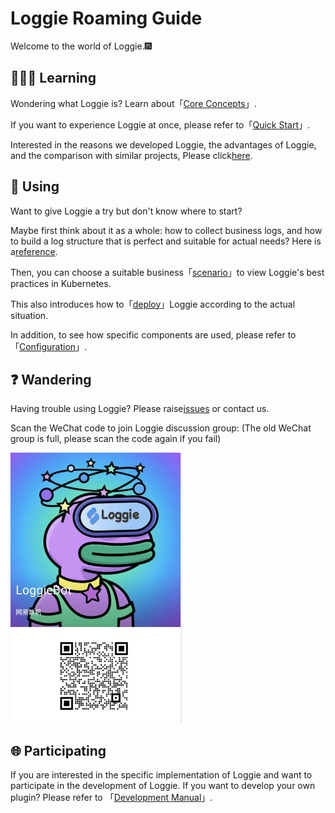 

# Loggie Roaming Guide

Welcome to the world of Loggie.:fireworks:  

## :people_holding_hands: Learning

Wondering what Loggie is? Learn about「[Core Concepts](intro/core-concept.md)」.

If you want to experience Loggie at once, please refer to「[Quick Start](quick-start/quick-start.md)」.

Interested in the reasons we developed Loggie, the advantages of Loggie, and the comparison with similar projects, Please click[here](../user-guide/architecture/background.md).

## :book: Using
Want to give Loggie a try but don't know where to start?

Maybe first think about it as a whole: how to collect business logs, and how to build a log structure that is perfect and suitable for actual needs? Here is a[reference](../user-guide/enterprise-practice/architecture-and-evolution.md). 

Then, you can choose a suitable business「[scenario](../user-guide/use-in-kubernetes/general-usage.md)」to view Loggie's best practices in Kubernetes.  

This also introduces how to「[deploy](install/kubernetes.md)」Loggie according to the actual situation.

In addition, to see how specific components are used, please refer to 「[Configuration](../reference/index.md)」.

## :question: Wandering
Having trouble using Loggie? Please raise[issues](https://github.com/loggie-io/loggie/issues) or contact us.  

Scan the WeChat code to join Loggie discussion group: (The old WeChat group is full, please scan the code again if you fail)

![loggie-bot](imgs/loggie-bot.png)

## :globe_with_meridians: Participating
If you are interested in the specific implementation of Loggie and want to participate in the development of Loggie. If you want to develop your own plugin? Please refer to 「[Development Manual](../developer-guide/contributing.md)」.
